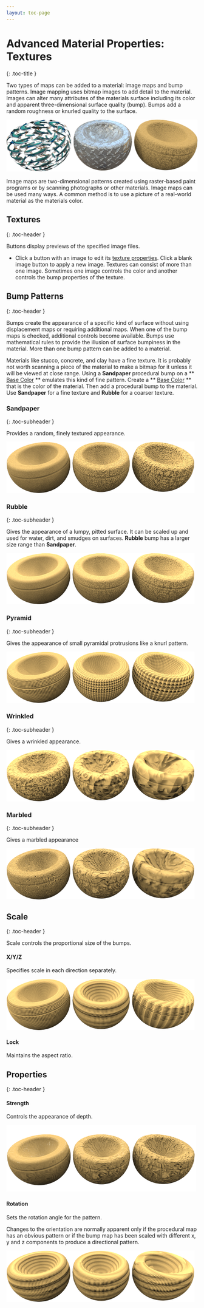 ```yaml
---
layout: toc-page
---
```



# Advanced Material Properties: Textures
{: .toc-title }

Two types of maps can be added to a material: image maps and bump patterns. Image mapping uses bitmap images to add detail to the material. Images can alter many attributes of the materials surface including its color and apparent three-dimensional surface quality (bump). Bumps add a random roughness or knurled quality to the surface.

<img src="textures.png"/>

Image maps are two-dimensional patterns created using raster-based paint programs or by scanning photographs or other materials. Image maps can be used many ways. A common method is to use a picture of a real-world material as the materials color.


## Textures
{: .toc-header }

Buttons display previews of the specified image files.

 * Click a button with an image to edit its [texture properties](texture-properties-main.html). Click a blank image button to apply a new image.
Textures can consist of more than one image. Sometimes one image controls the color and another controls the bump properties of the texture.


## Bump Patterns
{: .toc-header }

Bumps create the appearance of a specific kind of surface without using displacement maps or requiring additional maps. When one of the bump maps is checked, additional controls become available. Bumps use mathematical rules to provide the illusion of surface bumpiness in the material. More than one bump pattern can be added to a material.

Materials like stucco, concrete, and clay have a fine texture. It is probably not worth scanning a piece of the material to make a bitmap for it unless it will be viewed at close range. Using a **Sandpaper** procedural bump on a ** [Base Color](advanced-material-properties-main.html#color) ** emulates this kind of fine pattern. Create a ** [Base Color](advanced-material-properties-main.html#color) ** that is the color of the material. Then add a procedural bump to the material. Use **Sandpaper** for a fine texture and **Rubble** for a coarser texture.


### Sandpaper
{: .toc-subheader }

Provides a random, finely textured appearance.

<img src="sandpaper.png"/>


### Rubble
{: .toc-subheader }

Gives the appearance of a lumpy, pitted surface. It can be scaled up and used for water, dirt, and smudges on surfaces. **Rubble** bump has a larger size range than **Sandpaper**.

<img src="rubble.png"/>


### Pyramid
{: .toc-subheader }

Gives the appearance of small pyramidal protrusions like a knurl pattern.

<img src="pyramid.png"/>


### Wrinkled
{: .toc-subheader }

Gives a wrinkled appearance.

<img src="wrinkled.png"/>


### Marbled
{: .toc-subheader }

Gives a marbled appearance

<img src="marbled.png"/>


## Scale
{: .toc-header }

Scale controls the proportional size of the bumps.


#### X/Y/Z

Specifies scale in each direction separately.

<img src="texturescalexy.png"/>


#### Lock

Maintains the aspect ratio.


## Properties
{: .toc-header }


#### Strength

Controls the appearance of depth.

<img src="texturestrength.png"/>


#### Rotation

Sets the rotation angle for the pattern.

Changes to the orientation are normally apparent only if the procedural map has an obvious pattern or if the bump map has been scaled with different x, y and z components to produce a directional pattern.

<img src="texturerotated.png"/>


